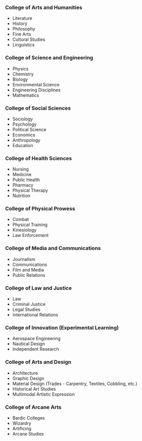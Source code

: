 ### College of Arts and Humanities
- Literature
- History
- Philosophy
- Fine Arts
- Cultural Studies
- Linguistics
### College of Science and Engineering
- Physics
- Chemistry
- Biology
- Environmental Science
- Engineering Disciplines
- Mathematics
### College of Social Sciences
- Sociology
- Psychology
- Political Science
- Economics
- Anthropology
- Education
### College of Health Sciences
- Nursing
- Medicine
- Public Health
- Pharmacy
- Physical Therapy
- Nutrition
### College of Physical Prowess
- Combat
- Physical Training
- Kinesiology 
- Law Enforcement
### College of Media and Communications
- Journalism
- Communications
- Film and Media
- Public Relations
### College of Law and Justice
- Law
- Criminal Justice
- Legal Studies
- International Relations
### College of Innovation (Experimental Learning)
- Aerospace Engineering
- Nautical Design
- Independent Research
### College of Arts and Design
- Architecture
- Graphic Design
- Material Design (Trades - Carpentry, Textiles, Cobbling, etc.)
- Historical Art Studies
- Multimodal Artistic Expression
### College of Arcane Arts
- Bardic Colleges
- Wizardry
- Artificing
- Arcane Studies

